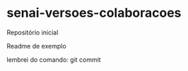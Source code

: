 # senai-versoes-colaboracoes


Repositório inicial 

Readme de exemplo

lembrei do comando: git commit